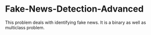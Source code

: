 # Fake-News-Detection-Advanced
This problem deals with identifying fake news. It is a binary as well as multiclass problem.
